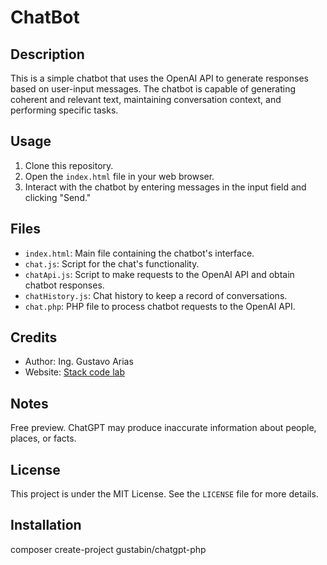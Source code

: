 # ChatBot

## Description

This is a simple chatbot that uses the OpenAI API to generate responses based on user-input messages. The chatbot is capable of generating coherent and relevant text, maintaining conversation context, and performing specific tasks.


## Usage

1. Clone this repository.
2. Open the `index.html` file in your web browser.
3. Interact with the chatbot by entering messages in the input field and clicking "Send."

## Files

- `index.html`: Main file containing the chatbot's interface.
- `chat.js`: Script for the chat's functionality.
- `chatApi.js`: Script to make requests to the OpenAI API and obtain chatbot responses.
- `chatHistory.js`: Chat history to keep a record of conversations.
- `chat.php`: PHP file to process chatbot requests to the OpenAI API.

## Credits

- Author: Ing. Gustavo Arias
- Website: [Stack code lab](https://stackcodelab.com/)

## Notes

Free preview. ChatGPT may produce inaccurate information about people, places, or facts.

## License

This project is under the MIT License. See the `LICENSE` file for more details.


## Installation
composer create-project gustabin/chatgpt-php
